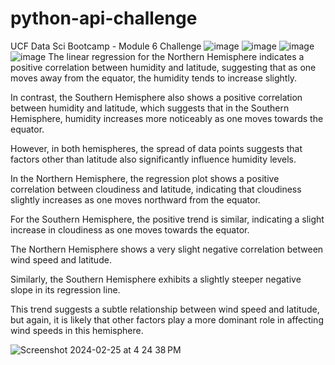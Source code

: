 # python-api-challenge
UCF Data Sci Bootcamp - Module 6 Challenge
![image](https://github.com/Yenorii/python-api-challenge/assets/144069387/78fbd00a-0be7-43d2-8220-6834049c2800)
![image](https://github.com/Yenorii/python-api-challenge/assets/144069387/ecf48a22-bcdc-4dbd-961a-805f877c954c)
![image](https://github.com/Yenorii/python-api-challenge/assets/144069387/5f69163d-7837-4093-ae7b-29d0a6400478)
![image](https://github.com/Yenorii/python-api-challenge/assets/144069387/af54bca6-3288-4700-b3ff-7e876d04ab15)
The linear regression for the Northern Hemisphere indicates a  positive correlation between humidity and latitude, suggesting that as one moves away from the equator, the humidity tends to increase slightly.

In contrast, the Southern Hemisphere also shows a positive correlation between humidity and latitude, which suggests that in the Southern Hemisphere, humidity increases more noticeably as one moves towards the equator. 

However, in both hemispheres, the spread of data points suggests that factors other than latitude also significantly influence humidity levels.

In the Northern Hemisphere, the regression plot shows a positive correlation between cloudiness and latitude, indicating that cloudiness slightly increases as one moves northward from the equator.

For the Southern Hemisphere, the positive trend is similar, indicating a slight increase in cloudiness as one moves towards the equator.

The Northern Hemisphere shows a very slight negative correlation between wind speed and latitude.

Similarly, the Southern Hemisphere exhibits a slightly steeper negative slope in its regression line. 

This trend suggests a subtle relationship between wind speed and latitude, but again, it is likely that other factors play a more dominant role in affecting wind speeds in this hemisphere.

![Screenshot 2024-02-25 at 4 24 38 PM](https://github.com/Yenorii/python-api-challenge/assets/144069387/892237d6-5b54-403f-b533-d7f5e689a624)
